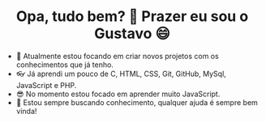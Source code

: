 <h1 align="center">Opa, tudo bem? 👋 Prazer eu sou o Gustavo 😄</h1> 
  
- 🌱 Atualmente estou focando em criar novos projetos com os conhecimentos que já tenho.
- 👓 Já aprendi um pouco de C, HTML, CSS, Git, GitHub, MySql, JavaScript e PHP.
- 😎 No momento estou focado em aprender muito JavaScript.
- 💫 Estou sempre buscando conhecimento, qualquer ajuda é sempre bem vinda!
